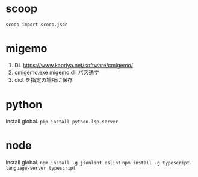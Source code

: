 # scoop
`scoop import scoop.json`

# migemo
1. DL https://www.kaoriya.net/software/cmigemo/
2. cmigemo.exe migemo.dll パス通す
3. dict を指定の場所に保存

# python
Install global.
`pip install python-lsp-server`

# node
Install global.
`npm install -g jsonlint eslint`
`npm install -g typescript-language-server typescript`
